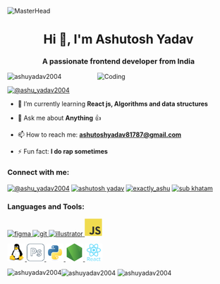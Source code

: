 ![MasterHead](https://e0.pxfuel.com/wallpapers/618/216/desktop-wallpaper-buyhostingbd-a-secured-hosting-and-domain-provider-company-web-development.jpg)

<h1 align="center">Hi 👋, I'm Ashutosh Yadav</h1>
<h3 align="center">A passionate frontend developer from India</h3>


  <img align="right" src="https://res.cloudinary.com/practicaldev/image/fetch/s--0zLeX1LY--/c_limit%2Cf_auto%2Cfl_progressive%2Cq_66%2Cw_800/https://res.cloudinary.com/practicaldev/image/fetch/s--TVrZFUna--/c_limit%252Cf_auto%252Cfl_progressive%252Cq_66%252Cw_880/https://dev-to-uploads.s3.amazonaws.com/uploads/articles/wukog07lt3tvqobbl611.gif" alt="Coding" width="300" style="display: inline-block; align: right;" />




<p align="left"> <img src="https://komarev.com/ghpvc/?username=ashuyadav2004&label=Profile%20views&color=0e75b6&style=flat" alt="ashuyadav2004" /> </p>

<p align="left"> <a href="https://twitter.com/@ashu_yadav2004" target="_blank"><img src="https://img.shields.io/twitter/follow/@ashu_yadav2004?logo=twitter&style=for-the-badge" alt="@ashu_yadav2004" /></a> </p>

- 🌱 I’m currently learning **React js, Algorithms and data structures**

- 💬 Ask me about **Anything** 👍

- 📫 How to reach me: **ashutoshyadav81787@gmail.com**

- ⚡ Fun fact: **I do rap sometimes**

### Connect with me:

<a href="https://twitter.com/@ashu_yadav2004" target="_blank"><img align="center" src="https://raw.githubusercontent.com/rahuldkjain/github-profile-readme-generator/master/src/images/icons/Social/twitter.svg" alt="@ashu_yadav2004" height="30" width="40" /></a>
<a href="https://fb.com/ashutosh yadav" target="_blank"><img align="center" src="https://raw.githubusercontent.com/rahuldkjain/github-profile-readme-generator/master/src/images/icons/Social/facebook.svg" alt="ashutosh yadav" height="30" width="40" /></a>
<a href="https://instagram.com/exactly_ashu" target="_blank"><img align="center" src="https://raw.githubusercontent.com/rahuldkjain/github-profile-readme-generator/master/src/images/icons/Social/instagram.svg" alt="exactly_ashu" height="30" width="40" /></a>
<a href="https://www.youtube.com/c/sub khatam" target="_blank"><img align="center" src="https://raw.githubusercontent.com/rahuldkjain/github-profile-readme-generator/master/src/images/icons/Social/youtube.svg" alt="sub khatam" height="30" width="40" /></a>

### Languages and Tools:

<a href="https://www.figma.com/" target="_blank" rel="noreferrer"> <img src="https://www.vectorlogo.zone/logos/figma/figma-icon.svg" alt="figma" width="40" height="40"/> </a>
<a href="https://git-scm.com/" target="_blank" rel="noreferrer"> <img src="https://www.vectorlogo.zone/logos/git-scm/git-scm-icon.svg" alt="git" width="40" height="40"/> </a>
<a href="https://www.adobe.com/in/products/illustrator.html" target="_blank" rel="noreferrer"> <img src="https://www.vectorlogo.zone/logos/adobe_illustrator/adobe_illustrator-icon.svg" alt="illustrator" width="40" height="40"/> </a>
<a href="https://developer.mozilla.org/en-US/docs/Web/JavaScript" target="_blank" rel="noreferrer"> <img src="https://raw.githubusercontent.com/devicons/devicon/master/icons/javascript/javascript-original.svg" alt="javascript" width="40" height="40"/> </a>



<a href="https://www.linux.org/" target="_blank" rel="noreferrer"> <img src="https://raw.githubusercontent.com/devicons/devicon/master/icons/linux/linux-original.svg" alt="linux" width="40" height="40"/> </a>
<a href="https://www.photoshop.com/en" target="_blank" rel="noreferrer"> <img src="https://raw.githubusercontent.com/devicons/devicon/master/icons/photoshop/photoshop-line.svg" alt="photoshop" width="40" height="40"/> </a>
<a href="https://www.python.org" target="_blank" rel="noreferrer"> <img src="https://raw.githubusercontent.com/devicons/devicon/master/icons/python/python-original.svg" alt="python" width="40" height="40"/> </a>
<a href="https://www.nodejs.org" target="_blank" rel="noreferrer"> <img src="https://raw.githubusercontent.com/devicons/devicon/master/icons/nodejs/nodejs-original.svg" alt="Node.js" width="40" height="40"/> </a>
<a href="https://reactjs.org/" target="_blank" rel="noreferrer"> <img src="https://raw.githubusercontent.com/devicons/devicon/master/icons/react/react-original-wordmark.svg" alt="react" width="40" height="40"/> </a>

<img align="left" src="https://github-readme-stats.vercel.app/api/top-langs?username=ashuyadav2004&show_icons=true&locale=en&layout=compact" alt="ashuyadav2004" />

<img align="center" src="https://github-readme-stats.vercel.app/api?username=ashuyadav2004&show_icons=true&locale=en" alt="ashuyadav2004" />

<img align="center" src="https://github-readme-streak-stats.herokuapp.com/?user=ashuyadav2004&" alt="ashuyadav2004" />
